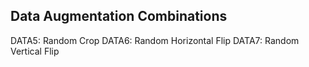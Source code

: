 

## Data Augmentation Combinations
DATA5: Random Crop
DATA6: Random Horizontal Flip
DATA7: Random Vertical Flip
